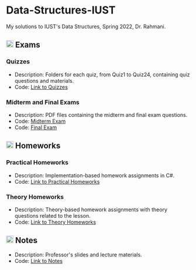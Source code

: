 # Data-Structures-IUST
My solutions to IUST's Data Structures, Spring 2022, Dr. Rahmani.

## <img width="20" height="20" src="https://img.icons8.com/wired/64/41b883/test-passed.png" alt="test-passed"/> Exams
### Quizzes
- Description: Folders for each quiz, from Quiz1 to Quiz24, containing quiz questions and materials.
- Code: [Link to Quizzes](https://github.com/lelnazrezaeel/Data-Structures-IUST/tree/main/Exams)
### Midterm and Final Exams
- Description: PDF files containing the midterm and final exam questions.
- Code: [Midterm Exam](https://github.com/lelnazrezaeel/Data-Structures-IUST/tree/main/Exams/MidtermExam_Azar_1400.pdf)
- Code: [Final Exam](https://github.com/lelnazrezaeel/Data-Structures-IUST/tree/main/Exams/FinalExam_Day_1400.pdf)

## <img width="20" height="20" src="https://img.icons8.com/ios/50/41b883/homework.png" alt="homework"/> Homeworks
### Practical Homeworks
- Description: Implementation-based homework assignments in C#.
- Code: [Link to Practical Homeworks](https://github.com/lelnazrezaeel/Data-Structures-IUST/tree/main/Homeworks/Practical)
### Theory Homeworks
- Description: Theory-based homework assignments with theory questions related to the lesson.
- Code: [Link to Theory Homeworks](https://github.com/lelnazrezaeel/Data-Structures-IUST/tree/main/Homeworks/Theory)

## <img width="20" height="20" src="https://img.icons8.com/external-smashingstocks-mixed-smashing-stocks/68/41b883/external-Notes-work-from-home-smashingstocks-mixed-smashing-stocks-2.png" alt="external-Notes-work-from-home-smashingstocks-mixed-smashing-stocks-2"/> Notes
- Description: Professor's slides and lecture materials.
- Code: [Link to Notes](https://github.com/lelnazrezaeel/Data-Structures-IUST/tree/main/Notes)
